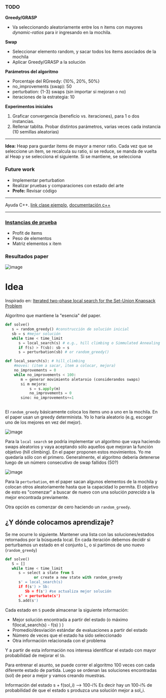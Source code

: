 ### TODO

**Greedy/GRASP**
- Va seleccionando aleatoriamente entre los n items con mayores *dynamic-ratios* para ir ingresando en la mochila.

**Swap**
  - Seleccionar elemento random, y sacar todos los items asociados de la mochila
  - Aplicar Greedy/GRASP a la solución 
	
**Parámetros del algoritmo**

- Porcentaje del RGreedy: {10%, 20%, 50%}
- no_improvements (swap): 50
- perturbation: {1-3} swaps (sin importar si mejoran o no)
- iteraciones de la estrategia: 10

**Experimentos iniciales**

1. Graficar convergencia (beneficio vs. iteraciones), para 1 o dos instancias.
2. Rellenar tablita. Probar distintos parámetros, varias veces cada instancia (10 semillas aleatorias)


---

**Idea:** Heap para guardar items de mayor a menor ratio. Cada vez que se seleccione un item, se recalcula su ratio, si se reduce, se manda de vuelta al Heap y se selecciona el siguiente. Si se mantiene, se selecciona


### Future work

- Implementar perturbation
- Realizar pruebas y comparaciones con estado del arte
- **Profe:** Revisar código

--- 

Ayuda C++. [link clase ejemplo](https://dis.unal.edu.co/~fgonza/courses/2003/poo/c++.htm), [documentación c++](http://www.cplusplus.com/reference/list/list/)

---
### [Instancias de prueba](https://www.researchgate.net/publication/336126211_Three_kinds_of_SUKP_instances)
- Profit de items
- Peso de elementos
- Matriz elementos x item

### Resultados paper

![image](https://i.imgur.com/J9p4CUq.png)

Idea
==

Inspirado en:
[Iterated two-phase local search for the Set-Union Knapsack Problem](https://sci-hub.se/10.1016/j.future.2019.07.062)

Algoritmo que mantiene la "esencia" del paper.

````python
def solve()
   s = random_greedy() #construcción de solución inicial
   sb = s #mejor solución
   while time < time_limit
      s = local_search(s) # e.g., hill climbing o Simmulated Annealing para mejorar resultados
      if f(s) > f(sb): sb = s
      s = perturbation(sb) # or random_greedy()
````

````python
def local_search(s): # hill_climbing
    #moves: (item a sacar, item a colocar, mejora)
    no_improvements = 0
    while no_improvements < 100:
       m = generar movimiento aletaroio (considerandos swaps) 
       si m mejora: 
	       s = s.apply(m)
	       no_improvements = 0
	   sino: no_improvements+=1
       
````


El `random_greedy` básicamente coloca los items uno a uno en la mochila. En el paper usan un greedy determinista. Yo lo haría aleatorio (e.g, escoger uno de los mejores en vez del mejor).

![image](https://i.imgur.com/ZCPDunx.png)

Para la `local search` se podría implementar un algoritmo que vaya haciendo swaps aleatorios y vaya aceptando sólo aquellos que mejoran la función objetivo (hill climbing). En el paper proponen estos movimientos. Yo me quedaría sólo con el primero. Generalmente, el algoritmo debería detenerse luego de un número consecutivo de swap fallidos (50?)

![image](https://i.imgur.com/B5CNEqK.png)

Para la `perturbation`, en el paper sacan algunos elementos de la mochila y colocan otros aleatoriamente hasta que la capacidad lo permita. El objetivo de esto es "comenzar" a buscar de nuevo con una solución *parecida* a la mejor encontrada previamente.

Otra opción es comenzar de cero haciendo un `random_greedy`.


¿Y dónde colocamos aprendizaje?
---

Se me ocurre lo siguiente. Mantener una lista con las soluciones/estados retornados por la búsqueda local.
En cada iteración debemos decidir si perturbamos un estado en el conjunto L, o si partimos de uno nuevo (`random_greedy`)

````python
def solve()
   S = []
   while time < time_limit
      s = select a state from S 
	         or create a new state with random_greedy 
      s' = local_search(s)  
      if f(s') > Sb: 
         Sb = f(s') #se actualiza mejor solución
      s' = perturbate(s')
      S.add(s')
````

Cada estado en `S` puede almacenar la siguiente información:

- Mejor solución encontrada a partir del estado (o máximo f(local_search(s) - f(s) ) )
- Promedio/desviación estándar de evaluaciones a partir del estado
- Número de veces que el estado ha sido seleccionado
- Otra información relacionada con el problema

Y a partir de esta información nos interesa identificar el estado con mayor probabilidad de mejorar el `Sb`. 

Para entrenar el asunto, se puede correr el algoritmo 100 veces con cada diferente estado de partida. Luego se ordenan las soluciones encontradas (sol) de peor a mejor y vamos creando muestras.

Información del estado s + f(sol_i)  -->  100-i%
Es decir hay un 100-i% de probabilidad de que el estado s produzca una solución mejor a sol_i.

<!--stackedit_data:
eyJoaXN0b3J5IjpbLTExNDk4ODEwMTgsLTE2OTI1MzUyOTEsMz
g1MTg4NjEyLC03OTE5NDQyMzUsMTE5OTE0ODI4MiwtMTM0NjYy
NTk5MiwzMzk4MzIzMDUsOTU5MzYxMDMsMTQ5NDk5MDA3MiwxND
AwNjc5MDQ4LC0xNDg4ODk3NTU2LC02NjkxMDA3NTMsLTExODAy
MTQwOTYsMTY2OTI1MDMyMSw5NzY4MjI3MTMsLTc4MTk5OTI2Mi
wxNDQ1MDI4MDc5LC00NjkzODAxOSwtMTY2MjcxNDkzMiwtNDUw
NTI0Mzc0XX0=
-->